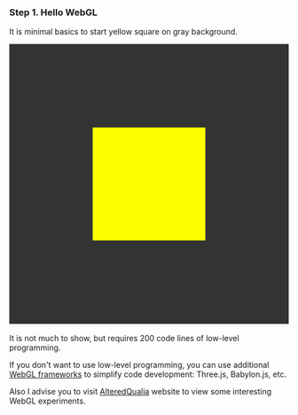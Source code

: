 ### Step 1. Hello WebGL

It is minimal basics to start yellow square on gray background.

![Yellow square on gray background](../data/2019.01.06-step01-yellow-square.png)

It is not much to show, but requires 200 code lines of low-level programming.

If you don't want to use low-level programming, you can use additional
[WebGL frameworks](https://en.wikipedia.org/wiki/List_of_WebGL_frameworks)
to simplify code development: Three.js, Babylon.js, etc.

Also I advise you to visit [AlteredQualia](https://alteredqualia.com)
website to view some interesting WebGL experiments.
